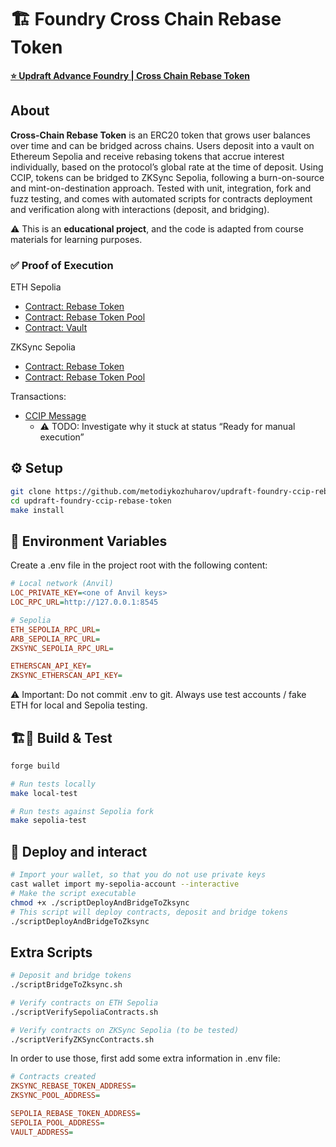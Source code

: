 # 🏗️ Foundry Cross Chain Rebase Token

**[⭐️ Updraft Advance Foundry | Cross Chain Rebase Token](https://updraft.cyfrin.io/courses/advanced-foundry/cross-chain-rebase-token/introduction)**

## About  
**Cross-Chain Rebase Token** is an ERC20 token that grows user balances over time and can be bridged across chains. Users deposit into a vault on Ethereum Sepolia and receive rebasing tokens that accrue interest individually, based on the protocol’s global rate at the time of deposit. Using CCIP, tokens can be bridged to ZKSync Sepolia, following a burn-on-source and mint-on-destination approach. Tested with unit, integration, fork and fuzz testing, and comes with automated scripts for contracts deployment and verification along with interactions (deposit, and bridging).

⚠️ This is an **educational project**, and the code is adapted from course materials for learning purposes.

### ✅ Proof of Execution  

ЕTH Sepolia
- [Contract: Rebase Token](https://sepolia.etherscan.io/address/0xE71735b19A6eE778b5B31124c6C261D8Fb22183F)  
- [Contract: Rebase Token Pool](https://sepolia.etherscan.io/address/0x49545fe6ecab58328663cbdc851e22efb0e0366d) 
- [Contract: Vault](https://sepolia.etherscan.io/address/0xb7D54F1cDFea24FaeE4Ff4BDc4B798b83e9B506F)  

ZKSync Sepolia
- [Contract: Rebase Token](https://sepolia.explorer.zksync.io/address/0x4C2d938b3394117f2333Be29b8458f8804f1B93C)  
- [Contract: Rebase Token Pool](https://sepolia.explorer.zksync.io/address/0x3EBCD3F1223238dfaf7b3abC2DC34712d15e0A23) 

Transactions:
- [CCIP Message](https://ccip.chain.link/#/side-drawer/msg/0xf03cfe2e3b31d866fb66cc239038de6d030bba46eb9779259a5945df175a88a9)
  - ⚠️ TODO: Investigate why it stuck at status “Ready for manual execution”


## ⚙️ Setup  

```bash
git clone https://github.com/metodiykozhuharov/updraft-foundry-ccip-rebase-token.git
cd updraft-foundry-ccip-rebase-token 
make install
```

## 🔐 Environment Variables

Create a .env file in the project root with the following content:

```ini
# Local network (Anvil)
LOC_PRIVATE_KEY=<one of Anvil keys>
LOC_RPC_URL=http://127.0.0.1:8545

# Sepolia
ETH_SEPOLIA_RPC_URL=
ARB_SEPOLIA_RPC_URL=
ZKSYNC_SEPOLIA_RPC_URL=

ETHERSCAN_API_KEY=
ZKSYNC_ETHERSCAN_API_KEY=
```
⚠️ Important: Do not commit .env to git. Always use test accounts / fake ETH for local and Sepolia testing.

## 🏗️🧪 Build & Test

```bash
forge build

# Run tests locally
make local-test

# Run tests against Sepolia fork
make sepolia-test
```

## 🚀 Deploy and interact
```bash
# Import your wallet, so that you do not use private keys
cast wallet import my-sepolia-account --interactive
# Make the script executable
chmod +x ./scriptDeployAndBridgeToZksync
# This script will deploy contracts, deposit and bridge tokens
./scriptDeployAndBridgeToZksync
```

##  Extra Scripts
```bash
# Deposit and bridge tokens
./scriptBridgeToZksync.sh

# Verify contracts on ETH Sepolia
./scriptVerifySepoliaContracts.sh

# Verify contracts on ZKSync Sepolia (to be tested)
./scriptVerifyZKSyncContracts.sh
```


In order to use those, first add some extra information in .env file:
```ini
# Contracts created
ZKSYNC_REBASE_TOKEN_ADDRESS=
ZKSYNC_POOL_ADDRESS=

SEPOLIA_REBASE_TOKEN_ADDRESS=
SEPOLIA_POOL_ADDRESS=
VAULT_ADDRESS=
```